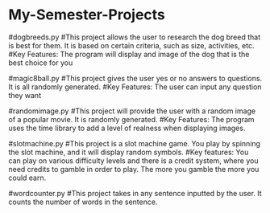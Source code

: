 # My-Semester-Projects
#dogbreeds.py
#This project allows the user to research the dog breed that is best for them. It is based on certain criteria, such as size, activities, etc. 
#Key Features: The program will display and image of the dog that is the best choice for you

#magic8ball.py
#This project gives the user yes or no answers to questions. It is all randomly generated.
#Key Features: The user can input any question they want

#randomimage.py
#This project will provide the user with a random image of a popular movie. It is randomly generated.
#Key Features: The program uses the time library to add a level of realness when displaying images.

#slotmachine.py
#This project is a slot machine game. You play by spinning the slot machine, and it will display random symbols. 
#Key features: You can play on various difficulty levels and there is a credit system, where you need credits to gamble in order to play. The more you gamble the more you could earn.

#wordcounter.py
#This project takes in any sentence inputted by the user. It counts the number of words in the sentence. 
